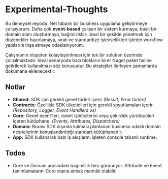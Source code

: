 # Experimental-Thoughts

Bu deneysel repoda .Net tabanlı bir business uygulama geliştirmeye çalışıyorum. Daha çok **event-based** çalışan bir sistem kurmaya, basit bir domain alanı oluşturmaya, bağımlılıkları ideal bir şekilde yönetmek için düzenekler hazırlamaya, sıralı ve standardize işlevsellikleri işleten workflow yapılarını inşa etmeye odaklanıyorum.

Çalışmanın nispeten kolaylaştırılması için tek bir solution üzerinde çalışılmaktadır. İdeal senaryoda bazı blokların birer Nuget paket haline getirilerek kullanılması söz konusudur. Bu stratejiler ilerleyen zamanlarda dokümana eklenecektir.

## Notlar

- **Shared:** SDK için gerekli genel türleri içerir _(Result, Error türleri)_
- **Contracts:** Özellikle SDK tüketicileri için gerekli soyutlamaları içerir. _(Repository, Logger, Event Handlers vs)_
- **Core:** Genel event'leri, event işleticilerini veya çekirdek yürütücüleri içeren kütüphane. _(Events, Attributes, Dispatchers)_
- **Domain:** Burası SDK dışında kalması planlanan business odaklı domain nesnelerinin konuşlandırıldığı standart kütüphanedir.
- **App:** SDK kullanarak bazı iş akışlarını işleten console tabanlı runtime.

## Todos

- Core ve Domain arasındaki bağımlılık ters görünüyor. Attribute ve Event tanımlamalarını Core dışına almak mantıklı olabilir.
